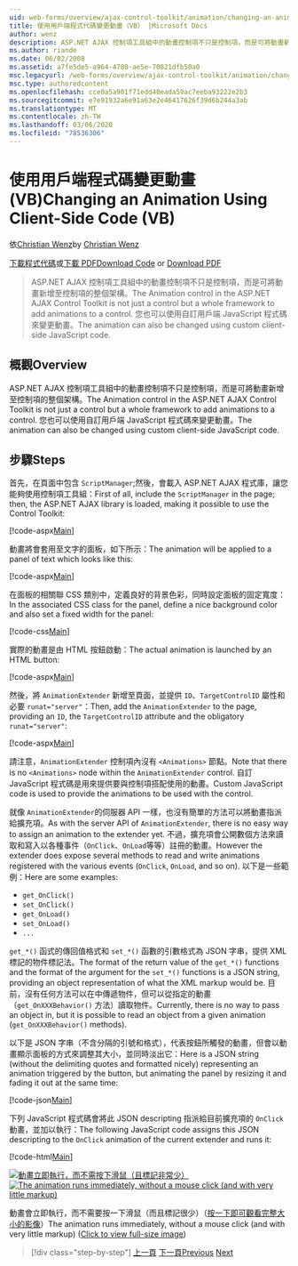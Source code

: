 ```yaml
---
uid: web-forms/overview/ajax-control-toolkit/animation/changing-an-animation-using-client-side-code-vb
title: 使用用戶端程式代碼變更動畫（VB） |Microsoft Docs
author: wenz
description: ASP.NET AJAX 控制項工具組中的動畫控制項不只是控制項，而是可將動畫新增至控制項的整個架構。 動畫也可以 。
ms.author: riande
ms.date: 06/02/2008
ms.assetid: a7fe5de5-a964-4780-ae5e-70821dfb50a0
msc.legacyurl: /web-forms/overview/ajax-control-toolkit/animation/changing-an-animation-using-client-side-code-vb
msc.type: authoredcontent
ms.openlocfilehash: cce0a5a901f71edd40eada59ac7eeba93222e2b3
ms.sourcegitcommit: e7e91932a6e91a63e2e46417626f39d6b244a3ab
ms.translationtype: MT
ms.contentlocale: zh-TW
ms.lasthandoff: 03/06/2020
ms.locfileid: "78536306"
---
```

# <a name="changing-an-animation-using-client-side-code-vb"></a><span data-ttu-id="ba031-104">使用用戶端程式碼變更動畫 (VB)</span><span class="sxs-lookup"><span data-stu-id="ba031-104">Changing an Animation Using Client-Side Code (VB)</span></span>

<span data-ttu-id="ba031-105">依[Christian Wenz](https://github.com/wenz)</span><span class="sxs-lookup"><span data-stu-id="ba031-105">by [Christian Wenz](https://github.com/wenz)</span></span>

<span data-ttu-id="ba031-106">[下載程式代碼](https://download.microsoft.com/download/f/9/a/f9a26acd-8df4-4484-8a18-199e4598f411/Animation11.vb.zip)或[下載 PDF](https://download.microsoft.com/download/6/7/1/6718d452-ff89-4d3f-a90e-c74ec2d636a3/animation11VB.pdf)</span><span class="sxs-lookup"><span data-stu-id="ba031-106">[Download Code](https://download.microsoft.com/download/f/9/a/f9a26acd-8df4-4484-8a18-199e4598f411/Animation11.vb.zip) or [Download PDF](https://download.microsoft.com/download/6/7/1/6718d452-ff89-4d3f-a90e-c74ec2d636a3/animation11VB.pdf)</span></span>

> <span data-ttu-id="ba031-107">ASP.NET AJAX 控制項工具組中的動畫控制項不只是控制項，而是可將動畫新增至控制項的整個架構。</span><span class="sxs-lookup"><span data-stu-id="ba031-107">The Animation control in the ASP.NET AJAX Control Toolkit is not just a control but a whole framework to add animations to a control.</span></span> <span data-ttu-id="ba031-108">您也可以使用自訂用戶端 JavaScript 程式碼來變更動畫。</span><span class="sxs-lookup"><span data-stu-id="ba031-108">The animation can also be changed using custom client-side JavaScript code.</span></span>

## <a name="overview"></a><span data-ttu-id="ba031-109">概觀</span><span class="sxs-lookup"><span data-stu-id="ba031-109">Overview</span></span>

<span data-ttu-id="ba031-110">ASP.NET AJAX 控制項工具組中的動畫控制項不只是控制項，而是可將動畫新增至控制項的整個架構。</span><span class="sxs-lookup"><span data-stu-id="ba031-110">The Animation control in the ASP.NET AJAX Control Toolkit is not just a control but a whole framework to add animations to a control.</span></span> <span data-ttu-id="ba031-111">您也可以使用自訂用戶端 JavaScript 程式碼來變更動畫。</span><span class="sxs-lookup"><span data-stu-id="ba031-111">The animation can also be changed using custom client-side JavaScript code.</span></span>

## <a name="steps"></a><span data-ttu-id="ba031-112">步驟</span><span class="sxs-lookup"><span data-stu-id="ba031-112">Steps</span></span>

<span data-ttu-id="ba031-113">首先，在頁面中包含 `ScriptManager`;然後，會載入 ASP.NET AJAX 程式庫，讓您能夠使用控制項工具組：</span><span class="sxs-lookup"><span data-stu-id="ba031-113">First of all, include the `ScriptManager` in the page; then, the ASP.NET AJAX library is loaded, making it possible to use the Control Toolkit:</span></span>

[!code-aspx[Main](changing-an-animation-using-client-side-code-vb/samples/sample1.aspx)]

<span data-ttu-id="ba031-114">動畫將會套用至文字的面板，如下所示：</span><span class="sxs-lookup"><span data-stu-id="ba031-114">The animation will be applied to a panel of text which looks like this:</span></span>

[!code-aspx[Main](changing-an-animation-using-client-side-code-vb/samples/sample2.aspx)]

<span data-ttu-id="ba031-115">在面板的相關聯 CSS 類別中，定義良好的背景色彩，同時設定面板的固定寬度：</span><span class="sxs-lookup"><span data-stu-id="ba031-115">In the associated CSS class for the panel, define a nice background color and also set a fixed width for the panel:</span></span>

[!code-css[Main](changing-an-animation-using-client-side-code-vb/samples/sample3.css)]

<span data-ttu-id="ba031-116">實際的動畫是由 HTML 按鈕啟動：</span><span class="sxs-lookup"><span data-stu-id="ba031-116">The actual animation is launched by an HTML button:</span></span>

[!code-aspx[Main](changing-an-animation-using-client-side-code-vb/samples/sample4.aspx)]

<span data-ttu-id="ba031-117">然後，將 `AnimationExtender` 新增至頁面，並提供 `ID`、`TargetControlID` 屬性和必要 `runat="server"`：</span><span class="sxs-lookup"><span data-stu-id="ba031-117">Then, add the `AnimationExtender` to the page, providing an `ID`, the `TargetControlID` attribute and the obligatory `runat="server"`:</span></span>

[!code-aspx[Main](changing-an-animation-using-client-side-code-vb/samples/sample5.aspx)]

<span data-ttu-id="ba031-118">請注意，`AnimationExtender` 控制項內沒有 `<Animations>` 節點。</span><span class="sxs-lookup"><span data-stu-id="ba031-118">Note that there is no `<Animations>` node within the `AnimationExtender` control.</span></span> <span data-ttu-id="ba031-119">自訂 JavaScript 程式碼是用來提供要與控制項搭配使用的動畫。</span><span class="sxs-lookup"><span data-stu-id="ba031-119">Custom JavaScript code is used to provide the animations to be used with the control.</span></span>

<span data-ttu-id="ba031-120">就像 `AnimationExtender`的伺服器 API 一樣，也沒有簡單的方法可以將動畫指派給擴充項。</span><span class="sxs-lookup"><span data-stu-id="ba031-120">As with the server API of `AnimationExtender`, there is no easy way to assign an animation to the extender yet.</span></span> <span data-ttu-id="ba031-121">不過，擴充項會公開數個方法來讀取和寫入以各種事件（`OnClick`、`OnLoad`等等）註冊的動畫。</span><span class="sxs-lookup"><span data-stu-id="ba031-121">However the extender does expose several methods to read and write animations registered with the various events (`OnClick`, `OnLoad`, and so on).</span></span> <span data-ttu-id="ba031-122">以下是一些範例：</span><span class="sxs-lookup"><span data-stu-id="ba031-122">Here are some examples:</span></span>

- `get_OnClick()`
- `set_OnClick()`
- `get_OnLoad()`
- `set_OnLoad()`
- `...`

<span data-ttu-id="ba031-123">`get_*()` 函式的傳回值格式和 `set_*()` 函數的引數格式為 JSON 字串，提供 XML 標記的物件標記法。</span><span class="sxs-lookup"><span data-stu-id="ba031-123">The format of the return value of the `get_*()` functions and the format of the argument for the `set_*()` functions is a JSON string, providing an object representation of what the XML markup would be.</span></span> <span data-ttu-id="ba031-124">目前，沒有任何方法可以在中傳遞物件，但可以從指定的動畫（`get_OnXXXBehavior()` 方法）讀取物件。</span><span class="sxs-lookup"><span data-stu-id="ba031-124">Currently, there is no way to pass an object in, but it is possible to read an object from a given animation (`get_OnXXXBehavior()` methods).</span></span>

<span data-ttu-id="ba031-125">以下是 JSON 字串（不含分隔的引號和格式），代表按鈕所觸發的動畫，但會以動畫顯示面板的方式來調整其大小，並同時淡出它：</span><span class="sxs-lookup"><span data-stu-id="ba031-125">Here is a JSON string (without the delimiting quotes and formatted nicely) representing an animation triggered by the button, but animating the panel by resizing it and fading it out at the same time:</span></span>

[!code-json[Main](changing-an-animation-using-client-side-code-vb/samples/sample6.json)]

<span data-ttu-id="ba031-126">下列 JavaScript 程式碼會將此 JSON descripting 指派給目前擴充項的 `OnClick` 動畫，並加以執行：</span><span class="sxs-lookup"><span data-stu-id="ba031-126">The following JavaScript code assigns this JSON descripting to the `OnClick` animation of the current extender and runs it:</span></span>

[!code-html[Main](changing-an-animation-using-client-side-code-vb/samples/sample7.html)]

<span data-ttu-id="ba031-127">[![動畫立即執行，而不需按下滑鼠（且標記非常少）](changing-an-animation-using-client-side-code-vb/_static/image2.png)](changing-an-animation-using-client-side-code-vb/_static/image1.png)</span><span class="sxs-lookup"><span data-stu-id="ba031-127">[![The animation runs immediately, without a mouse click (and with very little markup)](changing-an-animation-using-client-side-code-vb/_static/image2.png)](changing-an-animation-using-client-side-code-vb/_static/image1.png)</span></span>

<span data-ttu-id="ba031-128">動畫會立即執行，而不需要按一下滑鼠（而且標記很少）（[按一下即可觀看完整大小的影像](changing-an-animation-using-client-side-code-vb/_static/image3.png)）</span><span class="sxs-lookup"><span data-stu-id="ba031-128">The animation runs immediately, without a mouse click (and with very little markup) ([Click to view full-size image](changing-an-animation-using-client-side-code-vb/_static/image3.png))</span></span>

> [!div class="step-by-step"]
> <span data-ttu-id="ba031-129">[上一頁](executing-animations-using-client-side-code-vb.md)
> [下一頁](animating-an-updatepanel-control-vb.md)</span><span class="sxs-lookup"><span data-stu-id="ba031-129">[Previous](executing-animations-using-client-side-code-vb.md)
[Next](animating-an-updatepanel-control-vb.md)</span></span>
